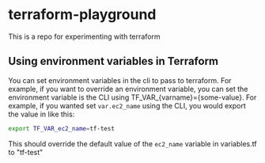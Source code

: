 # terraform-playground
This is a repo for experimenting with terraform

## Using environment variables in Terraform

You can set environment variables in the cli to pass to terraform. For example, if you want to override an environment variable, you can set the environment variable is the CLI using TF_VAR_{varname}={some-value}. For example, if you wanted set `var.ec2_name` using the CLI, you would export the value in like this:

```sh
export TF_VAR_ec2_name=tf-test
```

This should override the default value of the `ec2_name` variable in variables.tf to "tf-test"
